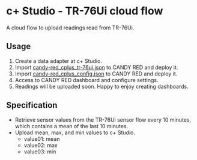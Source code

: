 # c+ Studio - TR-76Ui cloud flow

A cloud flow to upload readings read from TR-76Ui.

## Usage

1. Create a data adapter at c+ Studio.
1. Import [candy-red_cplus_tr-76ui.json](./candy-red_cplus_tr-76ui.json) to CANDY RED and deploy it.
1. Import [candy-red_cplus_config.json](../common/candy-red_cplus_config.json) to CANDY RED and deploy it.
1. Access to CANDY RED dashboard and configure settings.
1. Readings will be uploaded soon. Happy to enjoy creating dashboards.

## Specification

* Retrieve sensor values from the TR-76Ui sensor flow every 10 minutes, which contains a mean of the last 10 minutes.
* Upload mean, max, and min values to c+ Studio.
  * value01: mean
  * value02: max
  * value03: min
